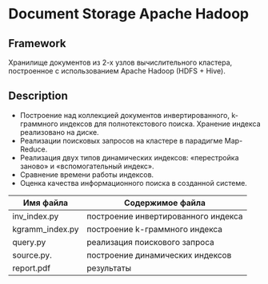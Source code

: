 # Document Storage Apache Hadoop

## Framework

Хранилище документов из 2-х узлов вычислительного кластера, построенное с использованием Apache Hadoop (HDFS + Hive). 

## Description

+ Построение над коллекцией документов инвертированного, k-граммного индексов для полнотекстового поиска. Хранение индекса реализовано на диске. 
+ Реализации поисковых запросов на кластере в парадигме Map-Reduce.
+ Реализация двух типов динамических индексов: «перестройка заново» и «вспомогательный индекс».
+ Сравнение времени работы индексов.
+ Оценка качества информационного поиска в созданной системе.


Имя файла        | Содержимое файла
-----------------|-------------------------------------
inv_index.py     | построение инвертированного индекса
kgramm_index.py  | построение k-граммного индекса
query.py         | реализация поискового запроса
source.py.       | построение динамических индексов
report.pdf       | результаты

